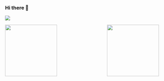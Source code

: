 ### Hi there 👋

<!--
**sasuke0601/sasuke0601** is a ✨ _special_ ✨ repository because its `README.md` (this file) appears on your GitHub profile.

Here are some ideas to get you started:

- 🔭 I’m currently working on ...
- 🌱 I’m currently learning ...
- 👯 I’m looking to collaborate on ...
- 🤔 I’m looking for help with ...
- 💬 Ask me about ...
- 📫 How to reach me: ...
- 😄 Pronouns: ...
- ⚡ Fun fact: ...
-->


![](https://komarev.com/ghpvc/?username=sasuke0601&color=green)

<p>
<img align="" height="170px" src="https://github-readme-stats.vercel.app/api/top-langs/?username=sasuke0601&exclude_repo=best-lucky1030.github.io,free-for-dev&layout=compact&langs_count=8&theme=merko">
<img align="right" height="170px" src="https://github-readme-stats.vercel.app/api?username=sasuke0601&sshow_icons=true&theme=merko&count_private=true">
</p>
